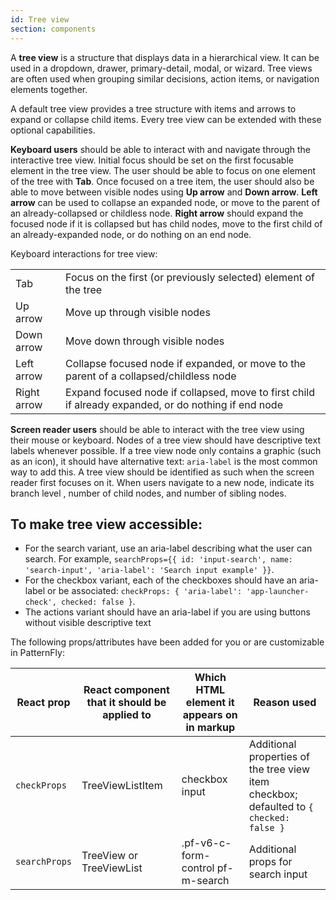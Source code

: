 ```yaml
---
id: Tree view
section: components
---
```


A **tree view** is a structure that displays data in a hierarchical view. It can be used in a dropdown, drawer, primary-detail, modal, or wizard. Tree views are often used when grouping similar decisions, action items, or navigation elements together.

A default tree view provides a tree structure with items and arrows to expand or collapse child items. Every tree view can be extended with these optional capabilities.

**Keyboard users** should be able to interact with and navigate through the interactive tree view. Initial focus should be set on the first focusable element in the tree view. The user should be able to focus on one element of the tree with **Tab**. Once focused on a tree item, the user should also be able to move between visible nodes using **Up arrow** and **Down arrow**. **Left arrow** can be used to collapse an expanded node, or move to the parent of an already-collapsed or childless node. **Right arrow** should expand the focused node if it is collapsed but has child nodes, move to the first child of an already-expanded node, or do nothing on an end node.

Keyboard interactions for tree view:

|  |  |
| -- | -- |
| Tab | Focus on the first (or previously selected) element of the tree |
| Up arrow | Move up through visible nodes |
| Down arrow | Move down through visible nodes |
| Left arrow | Collapse focused node if expanded, or move to the parent of a collapsed/childless node |
| Right arrow | Expand focused node if collapsed, move to first child if already expanded, or do nothing if end node |

**Screen reader users** should be able to interact with the tree view using their mouse or keyboard. Nodes of a tree view should have descriptive text labels whenever possible. If a tree view node only contains a graphic (such as an icon), it should have alternative text: `aria-label` is the most common way to add this. A tree view should be identified as such when the screen reader first focuses on it. When users navigate to a new node, indicate its branch level , number of child nodes, and number of sibling nodes.

## To make tree view accessible:
- For the search variant, use an aria-label describing what the user can search. For example, `searchProps={{ id: 'input-search', name: 'search-input', 'aria-label': 'Search input example' }}`.
- For the checkbox variant, each of the checkboxes should have an aria-label or be associated: `checkProps: { 'aria-label': 'app-launcher-check', checked: false }`.
- The actions variant should have an aria-label if you are using buttons without visible descriptive text

The following props/attributes have been added for you or are customizable in PatternFly:

| React prop | React component that it should be applied to | Which HTML element it appears on in markup | Reason used |
| -- | -- | -- | -- |
| `checkProps` | TreeViewListItem | checkbox input | Additional properties of the tree view item checkbox; defaulted to `{ checked: false }` |
| `searchProps` | TreeView or TreeViewList | .pf-v6-c-form-control pf-m-search | Additional props for search input |
